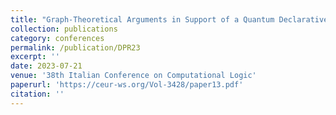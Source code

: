 ```yaml
---
title: "Graph-Theoretical Arguments in Support of a Quantum Declarative Manifesto"
collection: publications
category: conferences
permalink: /publication/DPR23
excerpt: ''
date: 2023-07-21
venue: '38th Italian Conference on Computational Logic'
paperurl: 'https://ceur-ws.org/Vol-3428/paper13.pdf'
citation: ''
---
```



